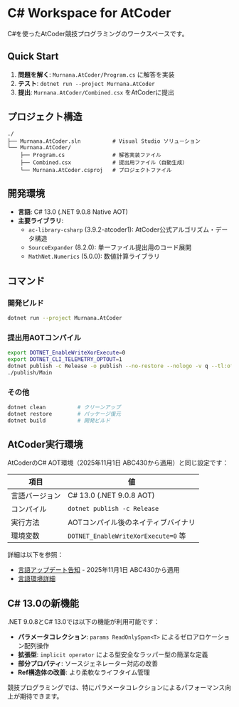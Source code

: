 # C# Workspace for AtCoder

C#を使ったAtCoder競技プログラミングのワークスペースです。

## Quick Start

1. **問題を解く**: `Murnana.AtCoder/Program.cs` に解答を実装
2. **テスト**: `dotnet run --project Murnana.AtCoder`
3. **提出**: `Murnana.AtCoder/Combined.csx` をAtCoderに提出

## プロジェクト構造

```
./
├── Murnana.AtCoder.sln          # Visual Studio ソリューション
└── Murnana.AtCoder/
    ├── Program.cs               # 解答実装ファイル
    ├── Combined.csx             # 提出用ファイル（自動生成）
    └── Murnana.AtCoder.csproj   # プロジェクトファイル
```

## 開発環境

- **言語**: C# 13.0 (.NET 9.0.8 Native AOT)
- **主要ライブラリ**:
  - `ac-library-csharp` (3.9.2-atcoder1): AtCoder公式アルゴリズム・データ構造
  - `SourceExpander` (8.2.0): 単一ファイル提出用のコード展開
  - `MathNet.Numerics` (5.0.0): 数値計算ライブラリ

## コマンド

### 開発ビルド
```bash
dotnet run --project Murnana.AtCoder
```

### 提出用AOTコンパイル
```bash
export DOTNET_EnableWriteXorExecute=0
export DOTNET_CLI_TELEMETRY_OPTOUT=1
dotnet publish -c Release -o publish --no-restore --nologo -v q --tl:off
./publish/Main
```

### その他
```bash
dotnet clean          # クリーンアップ
dotnet restore        # パッケージ復元
dotnet build          # 開発ビルド
```

## AtCoder実行環境

AtCoderのC# AOT環境（2025年11月1日 ABC430から適用）と同じ設定です：

| 項目           | 値                                  |
| -------------- | ----------------------------------- |
| 言語バージョン | C# 13.0 (.NET 9.0.8 AOT)            |
| コンパイル     | `dotnet publish -c Release`         |
| 実行方法       | AOTコンパイル後のネイティブバイナリ |
| 環境変数       | `DOTNET_EnableWriteXorExecute=0` 等 |

詳細は以下を参照：
- [言語アップデート告知](https://atcoder.jp/posts/1593) - 2025年11月1日 ABC430から適用
- [言語環境詳細](https://img.atcoder.jp/file/language-update/2025-10/language-list.html)

## C# 13.0の新機能

.NET 9.0.8とC# 13.0では以下の機能が利用可能です：

- **パラメータコレクション**: `params ReadOnlySpan<T>` によるゼロアロケーション配列操作
- **拡張型**: `implicit operator` による型安全なラッパー型の簡潔な定義
- **部分プロパティ**: ソースジェネレーター対応の改善
- **Ref構造体の改善**: より柔軟なライフタイム管理

競技プログラミングでは、特にパラメータコレクションによるパフォーマンス向上が期待できます。
